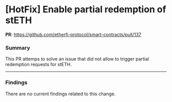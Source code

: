 # [HotFix] Enable partial redemption of stETH

**PR**: https://github.com/etherfi-protocol/smart-contracts/pull/137

### Summary

This PR attemps to solve an issue that did not allow to trigger partial redemption requests for stETH.

---

### Findings

There are no current findings related to this change.